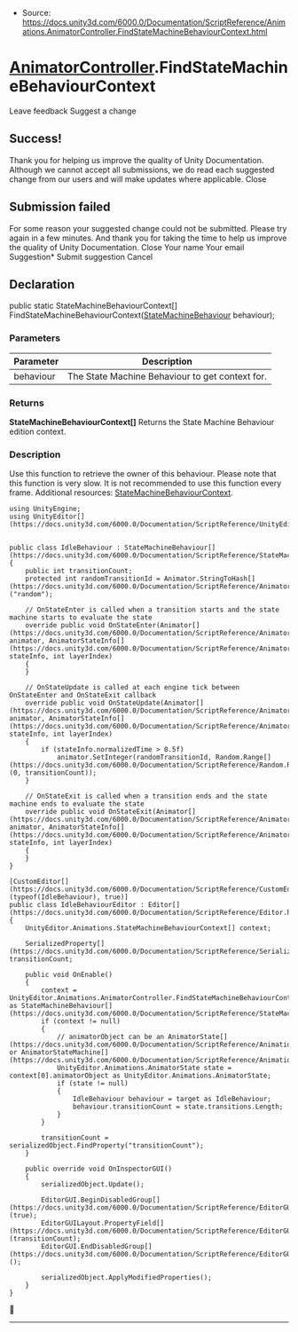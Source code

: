 * Source: https://docs.unity3d.com/6000.0/Documentation/ScriptReference/Animations.AnimatorController.FindStateMachineBehaviourContext.html

#  [AnimatorController](https://docs.unity3d.com/6000.0/Documentation/ScriptReference/Animations.AnimatorController.html).FindStateMachineBehaviourContext
Leave feedback
Suggest a change
## Success!
Thank you for helping us improve the quality of Unity Documentation. Although we cannot accept all submissions, we do read each suggested change from our users and will make updates where applicable.
Close
## Submission failed
For some reason your suggested change could not be submitted. Please <a>try again</a> in a few minutes. And thank you for taking the time to help us improve the quality of Unity Documentation.
Close
Your name Your email Suggestion* Submit suggestion
Cancel
## Declaration
public static StateMachineBehaviourContext[] FindStateMachineBehaviourContext([StateMachineBehaviour](https://docs.unity3d.com/6000.0/Documentation/ScriptReference/StateMachineBehaviour.html) behaviour); 
### Parameters
Parameter | Description  
---|---  
behaviour | The State Machine Behaviour to get context for.  
### Returns
**StateMachineBehaviourContext[]** Returns the State Machine Behaviour edition context. 
### Description
Use this function to retrieve the owner of this behaviour.
Please note that this function is very slow. It is not recommended to use this function every frame. Additional resources: [StateMachineBehaviourContext](https://docs.unity3d.com/6000.0/Documentation/ScriptReference/Animations.StateMachineBehaviourContext.html).
```
using UnityEngine;
using UnityEditor[](https://docs.unity3d.com/6000.0/Documentation/ScriptReference/UnityEditor.html);  
  

public class IdleBehaviour : StateMachineBehaviour[](https://docs.unity3d.com/6000.0/Documentation/ScriptReference/StateMachineBehaviour.html)
{
    public int transitionCount;
    protected int randomTransitionId = Animator.StringToHash[](https://docs.unity3d.com/6000.0/Documentation/ScriptReference/Animator.StringToHash.html)("random");  
  
    // OnStateEnter is called when a transition starts and the state machine starts to evaluate the state
    override public void OnStateEnter(Animator[](https://docs.unity3d.com/6000.0/Documentation/ScriptReference/Animator.html) animator, AnimatorStateInfo[](https://docs.unity3d.com/6000.0/Documentation/ScriptReference/AnimatorStateInfo.html) stateInfo, int layerIndex)
    {
    }  
  
    // OnStateUpdate is called at each engine tick between OnStateEnter and OnStateExit callback
    override public void OnStateUpdate(Animator[](https://docs.unity3d.com/6000.0/Documentation/ScriptReference/Animator.html) animator, AnimatorStateInfo[](https://docs.unity3d.com/6000.0/Documentation/ScriptReference/AnimatorStateInfo.html) stateInfo, int layerIndex)
    {
        if (stateInfo.normalizedTime > 0.5f)
            animator.SetInteger(randomTransitionId, Random.Range[](https://docs.unity3d.com/6000.0/Documentation/ScriptReference/Random.Range.html)(0, transitionCount));
    }  
  
    // OnStateExit is called when a transition ends and the state machine ends to evaluate the state
    override public void OnStateExit(Animator[](https://docs.unity3d.com/6000.0/Documentation/ScriptReference/Animator.html) animator, AnimatorStateInfo[](https://docs.unity3d.com/6000.0/Documentation/ScriptReference/AnimatorStateInfo.html) stateInfo, int layerIndex)
    {
    }
}  
  
[CustomEditor[](https://docs.unity3d.com/6000.0/Documentation/ScriptReference/CustomEditor.html)(typeof(IdleBehaviour), true)]
public class IdleBehaviourEditor : Editor[](https://docs.unity3d.com/6000.0/Documentation/ScriptReference/Editor.html)
{
    UnityEditor.Animations.StateMachineBehaviourContext[] context;  
  
    SerializedProperty[](https://docs.unity3d.com/6000.0/Documentation/ScriptReference/SerializedProperty.html) transitionCount;  
  
    public void OnEnable()
    {
        context = UnityEditor.Animations.AnimatorController.FindStateMachineBehaviourContext(target as StateMachineBehaviour[](https://docs.unity3d.com/6000.0/Documentation/ScriptReference/StateMachineBehaviour.html));
        if (context != null)
        {
            // animatorObject can be an AnimatorState[](https://docs.unity3d.com/6000.0/Documentation/ScriptReference/Animations.AnimatorState.html) or AnimatorStateMachine[](https://docs.unity3d.com/6000.0/Documentation/ScriptReference/Animations.AnimatorStateMachine.html)
            UnityEditor.Animations.AnimatorState state = context[0].animatorObject as UnityEditor.Animations.AnimatorState;
            if (state != null)
            {
                IdleBehaviour behaviour = target as IdleBehaviour;
                behaviour.transitionCount = state.transitions.Length;
            }
        }  
  
        transitionCount = serializedObject.FindProperty("transitionCount");
    }  
  
    public override void OnInspectorGUI()
    {
        serializedObject.Update();  
  
        EditorGUI.BeginDisabledGroup[](https://docs.unity3d.com/6000.0/Documentation/ScriptReference/EditorGUI.BeginDisabledGroup.html)(true);
        EditorGUILayout.PropertyField[](https://docs.unity3d.com/6000.0/Documentation/ScriptReference/EditorGUILayout.PropertyField.html)(transitionCount);
        EditorGUI.EndDisabledGroup[](https://docs.unity3d.com/6000.0/Documentation/ScriptReference/EditorGUI.EndDisabledGroup.html)();  
  
        serializedObject.ApplyModifiedProperties();
    }
}

```

* * *
